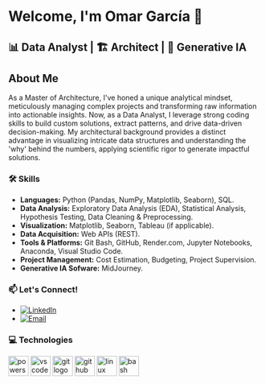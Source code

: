 # Welcome, I'm  Omar García 👋

## 📊 Data Analyst | 🏗️ Architect | 🤖 Generative IA 

## About Me

As a Master of Architecture, I've honed a unique analytical mindset, meticulously managing complex projects and transforming raw information into actionable insights. Now, as a Data Analyst, I leverage strong coding skills to build custom solutions, extract patterns, and drive data-driven decision-making. My architectural background provides a distinct advantage in visualizing intricate data structures and understanding the 'why' behind the numbers, applying scientific rigor to generate impactful solutions.

### 🛠️ Skills

* **Languages:** Python (Pandas, NumPy, Matplotlib, Seaborn), SQL.
* **Data Analysis:** Exploratory Data Analysis (EDA), Statistical Analysis, Hypothesis Testing, Data Cleaning & Preprocessing.
* **Visualization:** Matplotlib, Seaborn, Tableau (if applicable).
* **Data Acquisition:** Web APIs (REST).
* **Tools & Platforms:** Git Bash, GitHub, Render.com, Jupyter Notebooks, Anaconda, Visual Studio Code.
* **Project Management:** Cost Estimation, Budgeting, Project Supervision.
* **Generative IA Sofware:** MidJourney.

### 📫 Let's Connect!

* [![LinkedIn](https://img.shields.io/badge/LinkedIn-@OmarGarcia-0077B5?style=for-the-badge&logo=linkedin&logoColor=white&labelColor=101010)](https://www.linkedin.com/in/arq-omargarcia/)
* [![Email](https://img.shields.io/badge/Email-omargarcialo%40hotmail.com-D14836?style=for-the-badge&logo=gmail&logoColor=white&labelColor=101010)](mailto:omargarcialo@hotmail.com)

### 💻 Technologies

<img src="https://skillicons.dev/icons?i=powershell" height="40" alt="powershell logo"  />
<img src="https://skillicons.dev/icons?i=vscode" height="40" alt="vscode logo"  />
<img src="https://skillicons.dev/icons?i=git" height="40" alt="git logo"  />
<img src="https://skillicons.dev/icons?i=github" height="40" alt="github logo"  />
<img src="https://skillicons.dev/icons?i=linux" height="40" alt="linux logo"  />
<img src="https://skillicons.dev/icons?i=bash" height="40" alt="bash logo"  />


<!--
**Talelfe/Talelfe** is a ✨ _special_ ✨ repository because its `README.md` (this file) appears on your GitHub profile.

Here are some ideas to get you started:

- 🔭 I’m currently working on ...
- 🌱 I’m currently learning ...
- 👯 I’m looking to collaborate on ...
- 🤔 I’m looking for help with ...
- 💬 Ask me about ...
- 📫 How to reach me: ...
- 😄 Pronouns: ...
- ⚡ Fun fact: ...
-->
